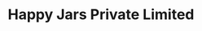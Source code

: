 ---
title: "Happy Jars Private Limited"
url: /delhi/happy-jars-private-limited/
shop: health food
---